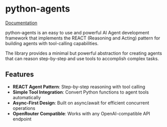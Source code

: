 # python-agents
[Documentation](https://python-agents.readthedocs.io/en/latest/)

python-agents is an easy to use and powerful AI Agent development framework that implements the REACT (Reasoning and Acting) pattern for building agents with tool-calling capabilities.

The library provides a minimal but powerful abstraction for creating agents that can reason step-by-step and use tools to accomplish complex tasks.

## Features

- **REACT Agent Pattern**: Step-by-step reasoning with tool calling
- **Simple Tool Integration**: Convert Python functions to agent tools automatically
- **Async-First Design**: Built on async/await for efficient concurrent operations
- **OpenRouter Compatible**: Works with any OpenAI-compatible API endpoint
